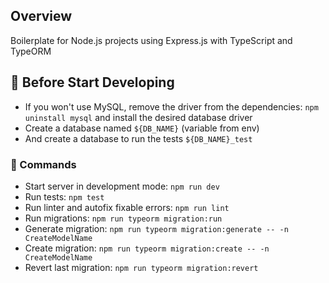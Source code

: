 ## Overview

Boilerplate for Node.js projects using Express.js with TypeScript and TypeORM

## 💬 Before Start Developing

- If you won't use MySQL, remove the driver from the dependencies: `npm uninstall mysql` and install the desired database driver
- Create a database named `${DB_NAME}` (variable from env)
- And create a database to run the tests `${DB_NAME}_test`

### 📝 Commands

- Start server in development mode: `npm run dev`
- Run tests: `npm test`
- Run linter and autofix fixable errors: `npm run lint`
- Run migrations: `npm run typeorm migration:run`
- Generate migration: `npm run typeorm migration:generate -- -n CreateModelName`
- Create migration: `npm run typeorm migration:create -- -n CreateModelName`
- Revert last migration: `npm run typeorm migration:revert`
